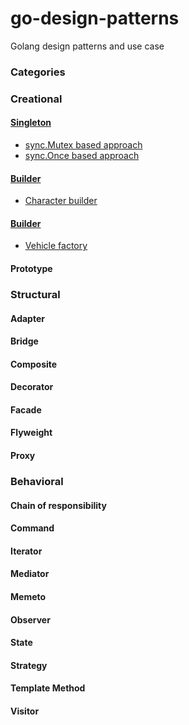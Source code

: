 # go-design-patterns

Golang design patterns and use case

### Categories

### Creational

#### [Singleton](creational/singleton)

- [sync.Mutex based approach](creational/singleton/mutexbased.go)
- [sync.Once based approach](creational/singleton/oncebased.go)

#### [Builder](creational/builder)

- [Character builder](creational/builder/builder.go)

#### [Builder](creational/factory)

- [Vehicle factory](creational/factory/factory.go)

#### Prototype

### Structural

#### Adapter

#### Bridge

#### Composite

#### Decorator

#### Facade

#### Flyweight

#### Proxy

### Behavioral

#### Chain of responsibility

#### Command

#### Iterator

#### Mediator

#### Memeto

#### Observer

#### State

#### Strategy

#### Template Method

#### Visitor
